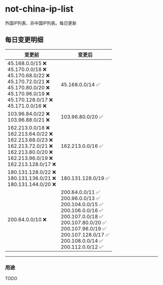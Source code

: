 # not-china-ip-list
外国IP列表、非中国IP列表。每日更新

每日变更明细
--------------------
|  变更前   | 变更后 |
|  ----  | ----  |
|  45.168.0.0/15 :x: <br> 45.170.0.0/18 :x: <br> 45.170.68.0/22 :x: <br> 45.170.72.0/21 :x: <br> 45.170.80.0/20 :x: <br> 45.170.96.0/19 :x: <br> 45.170.128.0/17 :x: <br> 45.171.0.0/16 :x: <br> | 45.168.0.0/14 :white_check_mark: | 
|  103.96.84.0/22 :x: <br> 103.96.88.0/21 :x: <br> | 103.96.80.0/20 :white_check_mark: | 
|  162.213.0.0/18 :x: <br> 162.213.64.0/22 :x: <br> 162.213.68.0/23 :x: <br> 162.213.72.0/21 :x: <br> 162.213.80.0/20 :x: <br> 162.213.96.0/19 :x: <br> 162.213.128.0/17 :x: <br> | 162.213.0.0/16 :white_check_mark: | 
|  180.131.128.0/22 :x: <br> 180.131.136.0/21 :x: <br> 180.131.144.0/20 :x: <br> | 180.131.128.0/19 :white_check_mark: | 
|  200.64.0.0/10 :x:  | 200.64.0.0/11 :white_check_mark: <br> 200.96.0.0/13 :white_check_mark: <br> 200.104.0.0/15 :white_check_mark: <br> 200.106.0.0/16 :white_check_mark: <br> 200.107.0.0/18 :white_check_mark: <br> 200.107.80.0/20 :white_check_mark: <br> 200.107.96.0/19 :white_check_mark: <br> 200.107.128.0/17 :white_check_mark: <br> 200.108.0.0/14 :white_check_mark: <br> 200.112.0.0/12 :white_check_mark: <br>  | 

--------------------
### 用途
TODO
